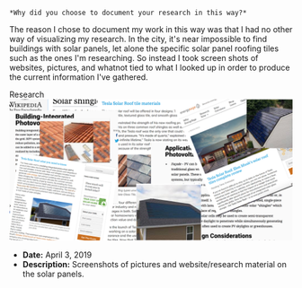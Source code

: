 `*Why did you choose to document your research in this way?*`

The reason I chose to document my work in this way was that I had no other way of visualizing my research. In the city, it's near impossible to find buildings with solar panels, let alone the specific solar panel roofing tiles such as the ones I'm researching. So instead I took screen shots of websites, pictures, and whatnot tied to what I looked up in order to produce the current information I've gathered.

Research
![research pic](research.jpg)
- **Date:** April 3, 2019
- **Description:** Screenshots of pictures and website/research material on the solar panels.
